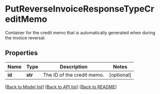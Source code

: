 # PutReverseInvoiceResponseTypeCreditMemo

Container for the credit memo that is automatically generated when during the invoice reversal. 
## Properties
Name | Type | Description | Notes
------------ | ------------- | ------------- | -------------
**id** | **str** | The ID of the credit memo. | [optional] 

[[Back to Model list]](../README.md#documentation-for-models) [[Back to API list]](../README.md#documentation-for-api-endpoints) [[Back to README]](../README.md)


